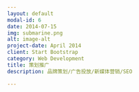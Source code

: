 ```yaml
---
layout: default
modal-id: 6
date: 2014-07-15
img: submarine.png
alt: image-alt
project-date: April 2014
client: Start Bootstrap
category: Web Development
title: 策划推广
description: 品牌策划/广告投放/新媒体营销/SEO

---
```

